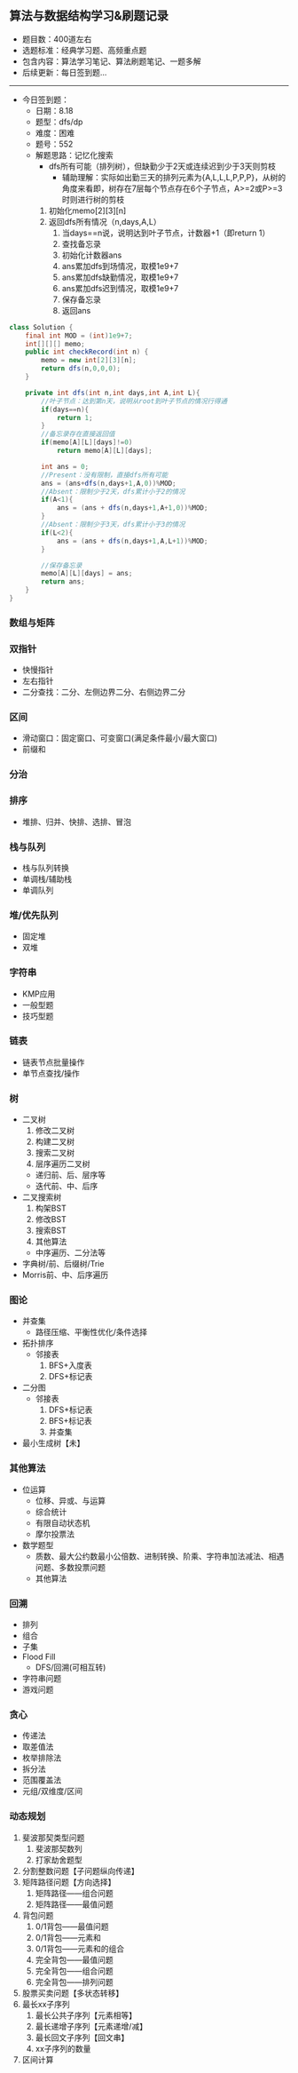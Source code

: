 ## 算法与数据结构学习&刷题记录
- 题目数：400道左右
- 选题标准：经典学习题、高频重点题
- 包含内容：算法学习笔记、算法刷题笔记、一题多解
- 后续更新：每日签到题...
    
---
- 今日签到题：
    - 日期：8.18
    - 题型：dfs/dp
    - 难度：困难
    - 题号：552
    - 解题思路：记忆化搜索
        - dfs所有可能（排列树），但缺勤少于2天或连续迟到少于3天则剪枝
            - 辅助理解：实际如出勤三天的排列元素为{A,L,L,L,P,P,P}，从树的角度来看即，树存在7层每个节点存在6个子节点，A>=2或P>=3时则进行树的剪枝
        1. 初始化memo[2][3][n]
        2. 返回dfs所有情况（n,days,A,L）
            1. 当days==n说，说明达到叶子节点，计数器+1（即return 1）
            2. 查找备忘录
            3. 初始化计数器ans
            4. ans累加dfs到场情况，取模1e9+7
            5. ans累加dfs缺勤情况，取模1e9+7
            6. ans累加dfs迟到情况，取模1e9+7
            7. 保存备忘录
            8. 返回ans
```java
class Solution {
    final int MOD = (int)1e9+7;
    int[][][] memo;
    public int checkRecord(int n) {
        memo = new int[2][3][n];
        return dfs(n,0,0,0);
    }

    private int dfs(int n,int days,int A,int L){
        //叶子节点：达到第n天，说明从root到叶子节点的情况行得通
        if(days==n){
            return 1;
        }
        //备忘录存在直接返回值
        if(memo[A][L][days]!=0)
            return memo[A][L][days];

        int ans = 0;
        //Present：没有限制，直接dfs所有可能
        ans = (ans+dfs(n,days+1,A,0))%MOD;
        //Absent：限制少于2天，dfs累计小于2的情况
        if(A<1){
            ans = (ans + dfs(n,days+1,A+1,0))%MOD;
        }
        //Absent：限制少于3天，dfs累计小于3的情况
        if(L<2){
            ans = (ans + dfs(n,days+1,A,L+1))%MOD;
        }

        //保存备忘录
        memo[A][L][days] = ans;
        return ans;
    }
}

```

### 数组与矩阵
### 双指针
- 快慢指针
- 左右指针
- 二分查找：二分、左侧边界二分、右侧边界二分

### 区间
- 滑动窗口：固定窗口、可变窗口(满足条件最小/最大窗口)
- 前缀和

### 分治
### 排序
- 堆排、归并、快排、选排、冒泡

### 栈与队列

- 栈与队列转换
- 单调栈/辅助栈
- 单调队列

### 堆/优先队列

- 固定堆
- 双堆

### 字符串

- KMP应用
- 一般型题
- 技巧型题

### 链表

- 链表节点批量操作
- 单节点查找/操作

### 树

- 二叉树
  1. 修改二叉树
  2. 构建二叉树
  3. 搜索二叉树
  4. 层序遍历二叉树
  - 递归前、后、层序等
  - 迭代前、中、后序
- 二叉搜索树
  1. 构架BST
  2. 修改BST
  3. 搜索BST
  4. 其他算法
    - 中序遍历、二分法等
- 字典树/前、后缀树/Trie
- Morris前、中、后序遍历

### 图论

- 并查集
    - 路径压缩、平衡性优化/条件选择
- 拓扑排序
    - 邻接表
        1. BFS+入度表
        2. DFS+标记表
- 二分图
    - 邻接表
        1. DFS+标记表
        2. BFS+标记表
        3. 并查集
- 最小生成树【未】

### 其他算法

- 位运算
    - 位移、异或、与运算
    - 综合统计
    - 有限自动状态机
    - 摩尔投票法
- 数学题型
    - 质数、最大公约数最小公倍数、进制转换、阶乘、字符串加法减法、相遇问题、多数投票问题
    - 其他算法

### 回溯

- 排列
- 组合
- 子集
- Flood Fill
    - DFS/回溯(可相互转)
- 字符串问题
- 游戏问题

### 贪心

- 传递法
- 取差值法
- 枚举排除法
- 拆分法
- 范围覆盖法
- 元组/双维度/区间

### 动态规划

1. 斐波那契类型问题
    1. 斐波那契数列
    2. 打家劫舍题型
2. 分割整数问题【子问题纵向传递】
3. 矩阵路径问题【方向选择】
    1. 矩阵路径——组合问题
    2. 矩阵路径——最值问题
4. 背包问题
    1. 0/1背包——最值问题
    2. 0/1背包——元素和
    3. 0/1背包——元素和的组合
    4. 完全背包——最值问题
    5. 完全背包——组合问题
    6. 完全背包——排列问题
5. 股票买卖问题【多状态转移】
6. 最长xx子序列
    1. 最长公共子序列【元素相等】
    2. 最长递增子序列【元素递增/减】
    3. 最长回文子序列【回文串】
    4. xx子序列的数量
7. 区间计算
